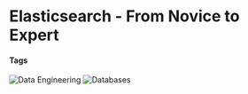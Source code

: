 # Elasticsearch - From Novice to Expert


#### Tags

<a>
<img alt="Data Engineering" src="https://img.shields.io/badge/Data_Engineering-8A2BE2" />
<a>
<img alt="Databases" src="https://img.shields.io/badge/Databases-8A2BE2" />